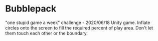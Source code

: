 # Bubblepack
"one stupid game a week" challenge - 2020/06/18
Unity game.  Inflate circles onto the screen to fill the required percent of play area.  Don't let them touch each other or the boundary.
